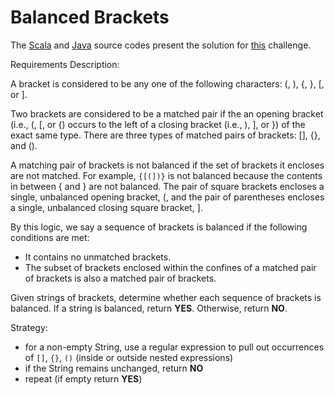 # Balanced Brackets

The [Scala](../../../src/onscala/hackerrank/stacks/BalancedBrackets.scala) and [Java](../../../src/onjava/hackerrank/stacks/BalancedBrackets.java) source codes present the solution for [this](https://www.hackerrank.com/challenges/balanced-brackets/problem) challenge.


Requirements Description:

A bracket is considered to be any one of the following characters: (, ), {, }, [, or ].

Two brackets are considered to be a matched pair if the an opening bracket (i.e., (, [, or {) occurs to the left of a closing bracket (i.e., ), ], or }) of the exact same type. 
There are three types of matched pairs of brackets: [], {}, and ().


A matching pair of brackets is not balanced if the set of brackets it encloses are not matched. For example, `{[(])}` is not balanced because the contents in between { and } are not balanced. The pair of square brackets encloses a single, unbalanced opening bracket, (, and the pair of parentheses encloses a single, unbalanced closing square bracket, ].

By this logic, we say a sequence of brackets is balanced if the following conditions are met:
* It contains no unmatched brackets.
* The subset of brackets enclosed within the confines of a matched pair of brackets is also a matched pair of brackets.

Given  strings of brackets, determine whether each sequence of brackets is balanced. If a string is balanced, return **YES**. Otherwise, return **NO**.

Strategy:
 - for a non-empty String, use a regular expression to pull out occurrences of `[]`, `{}`, `()` (inside or outside nested expressions)
 - if the String remains unchanged, return **NO**
 - repeat (if empty return **YES**)
 